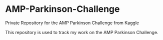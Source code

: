 # AMP-Parkinson-Challenge
Private Repository for the AMP Parkinson Challenge from Kaggle

This repository is used to track my work on the AMP Parkinson Challenge.

